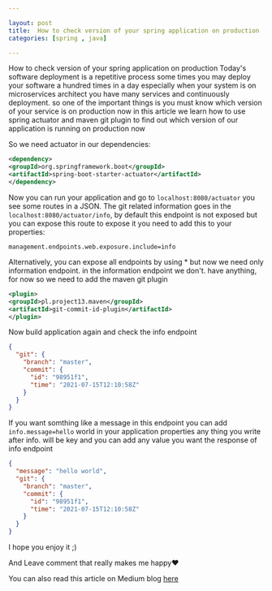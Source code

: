 ```yaml
---

layout: post
title:  How to check version of your spring application on production
categories: [spring , java]

---
```


How to check version of your spring application on production
Today's software deployment is a repetitive process some times you may deploy your software a hundred times in a day especially when your system is on microservices architect you have many services and continuously deployment.
so one of the important things is you must know which version of your service is on production now in this article we learn how to use spring actuator and maven git plugin to find out which version of our application is running on production now


So we need actuator in our dependencies:
```xml
<dependency>
<groupId>org.springframework.boot</groupId>
<artifactId>spring-boot-starter-actuator</artifactId>
</dependency>
```
Now you can run your application and go to `localhost:8080/actuator` you see some routes in a JSON. The git related information goes in the `localhost:8080/actuator/info`, by default this endpoint is not exposed but you can expose this route to expose it you need to add this to your properties:
```properties
management.endpoints.web.exposure.include=info
```
Alternatively, you can expose all endpoints by using * but now we need only information endpoint. in the information endpoint we don't. have anything, for now so we need to add the maven git plugin
```xml
<plugin>
<groupId>pl.project13.maven</groupId>
<artifactId>git-commit-id-plugin</artifactId>
</plugin>
```
Now build application again and check the info endpoint
```json
{
  "git": {
    "branch": "master",
    "commit": {
      "id": "98951f1",
      "time": "2021-07-15T12:10:58Z"
    }
  }
}
```
If you want somthing like a message in this endpoint you can add `info.message=hello` world in your application properties any thing you write after info. will be key and you can add any value you want the response of info endpoint
```json
{
  "message": "hello world",
  "git": {
    "branch": "master",
    "commit": {
      "id": "98951f1",
      "time": "2021-07-15T12:10:58Z"
    }
  }
}
```
I hope you enjoy it ;)

And Leave comment that really makes me happy❤️

You can also read this article on Medium blog [here](https://mehranbehnam77.medium.com/how-to-check-version-of-your-spring-application-on-production-74a58513fee0)